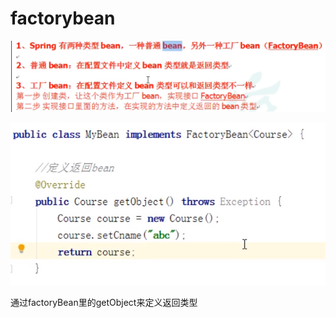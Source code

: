 # factorybean

![](../.gitbook/assets/image%20%2821%29.png)

![](../.gitbook/assets/image%20%2820%29.png)

通过factoryBean里的getObject来定义返回类型

